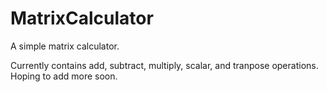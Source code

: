 # MatrixCalculator

A simple matrix calculator. 

Currently contains add, subtract, multiply, scalar, and tranpose operations. Hoping to add more soon.
